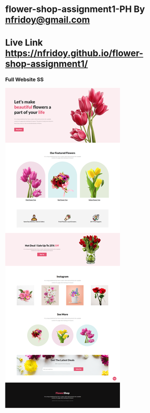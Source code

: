 # flower-shop-assignment1-PH By nfridoy@gmail.com
# Live Link https://nfridoy.github.io/flower-shop-assignment1/

### Full Website SS
<img src="web_outputs/fullWebsiteSS.png">